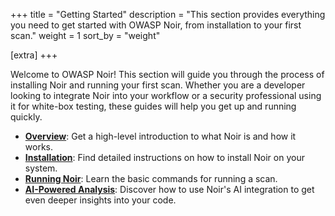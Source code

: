 +++
title = "Getting Started"
description = "This section provides everything you need to get started with OWASP Noir, from installation to your first scan."
weight = 1
sort_by = "weight"

[extra]
+++

Welcome to OWASP Noir! This section will guide you through the process of installing Noir and running your first scan. Whether you are a developer looking to integrate Noir into your workflow or a security professional using it for white-box testing, these guides will help you get up and running quickly.

*   **[Overview](overview/)**: Get a high-level introduction to what Noir is and how it works.
*   **[Installation](installation/)**: Find detailed instructions on how to install Noir on your system.
*   **[Running Noir](running/)**: Learn the basic commands for running a scan.
*   **[AI-Powered Analysis](ai_power/)**: Discover how to use Noir's AI integration to get even deeper insights into your code.
